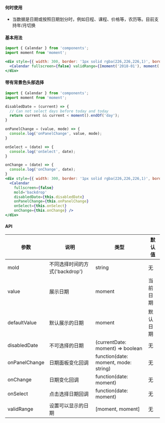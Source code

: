 #### **何时使用**

- 当数据是日期或按照日期划分时，例如日程、课程、价格等，农历等。目前支持年/月切换

#### **基本用法**

```jsx
import { Calendar } from 'components';
import moment from 'moment';

<div style={{ width: 300, border: '1px solid rgba(226,226,226,1)', borderRadius: 4 }}>
  <Calendar fullscreen={false} validRange={[moment('2018-01'), moment('2028-12')]} />
</div>
```

#### **带有背景色头部选择**

```jsx
import { Calendar } from 'components';
import moment from 'moment';

disabledDate = (current) => {
  // Can not select days before today and today
  return current && current < moment().endOf('day');
}

onPanelChange = (value, mode) => {
  console.log('onPanelChange', value, mode);
}

onSelect = (date) => {
  console.log('onSelect', date);
}

onChange = (date) => {
  console.log('onChange', date);
}
<div style={{ width: 300, border: '1px solid rgba(226,226,226,1)', borderRadius: 4 }}>
  <Calendar
    fullscreen={false}
    mold='backdrop'
    disabledDate={this.disabledDate}
    onPanelChange={this.onPanelChange}
    onSelect={this.onSelect}
    onChange={this.onChange} />
</div>
```

#### **API**

| 参数 | 说明 | 类型 | 默认值 |
| --- | --- | --- | --- |
| mold | 不同选择时间的方式('backdrop') | string | 无 |
| value | 展示日期 | moment | 当前日期 |
| defaultValue | 默认展示的日期 | moment | 默认日期 |
| disabledDate | 不可选择的日期 | (currentDate: moment) => boolean | 无 |
| onPanelChange | 日期面板变化回调 | function(date: moment, mode: string) | 无 |
| onChange | 日期变化回调 | function(date: moment) | 无 |
| onSelect | 点击选择日期回调 | function(date: moment) | 无 |
| validRange | 设置可以显示的日期 | [moment, moment] | 无 |
